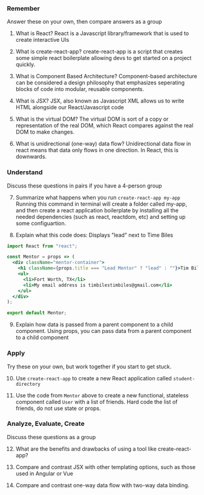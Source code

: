 ### Remember

Answer these on your own, then compare answers as a group

1.  What is React?
React is a Javascript library/framework that is used to create interactive UIs

2.  What is create-react-app?
create-react-app is a script that creates some simple react boilerplate allowing devs to get started on a project quickly.

3.  What is Component Based Architecture?
Component-based architecture can be considered a design philosophy that emphasizes seperating blocks of code into modular, reusable components.

4.  What is JSX?
JSX, also known as Javascript XML allows us to write HTML alongside our React/Javascript code

5.  What is the virtual DOM?
The virtual DOM is sort of a copy or representation of the real DOM, which React compares against the real DOM to make changes.

6.  What is unidirectional (one-way) data flow?
Unidirectional data flow in react means that data only flows in one direction.  In React, this is downwards.  

### Understand

Discuss these questions in pairs if you have a 4-person group

7.  Summarize what happens when you run `create-react-app my-app`
Running this command in terminal will create a folder called my-app, and then create a react application boilerplate by installing all the needed dependencies (such as react, reactdom, etc) and setting up some configuartion.

8.  Explain what this code does:
Displays "lead" next to Time Biles 

```jsx
import React from "react";

const Mentor = props => (
  <div className="mentor-container">
    <h1 className={props.title === "Lead Mentor" ? "lead" : ""}>Tim Biles</h1>
    <ul>
      <li>Fort Worth, TX</li>
      <li>My email address is timbilestimbiles@gmail.com</li>
    </ul>
  </div>
);

export default Mentor;
```

9.  Explain how data is passed from a parent component to a child component.
Using props, you can pass data from a parent component to a child component 

### Apply

Try these on your own, but work together if you start to get stuck.

10.  Use `create-react-app` to create a new React application called `student-directory`

11.  Use the code from `Mentor` above to create a new functional, stateless component called `User` with a list of friends. Hard code the list of friends, do not use state or props.

### Analyze, Evaluate, Create

Discuss these questions as a group

12. What are the benefits and drawbacks of using a tool like create-react-app?

13. Compare and contrast JSX with other templating options, such as those used in Angular or Vue

14. Compare and contrast one-way data flow with two-way data binding.
